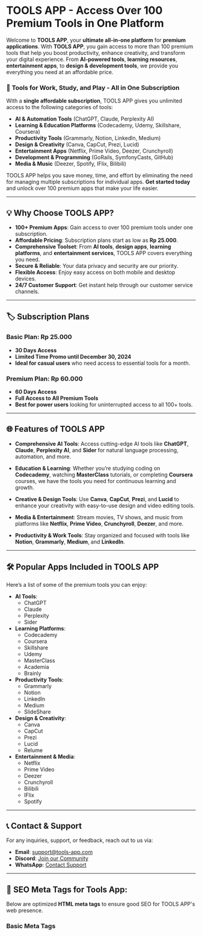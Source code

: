 # TOOLS APP - Access Over 100 Premium Tools in One Platform

Welcome to **TOOLS APP**, your **ultimate all-in-one platform** for **premium applications**. With **TOOLS APP**, you gain access to more than 100 premium tools that help you boost productivity, enhance creativity, and transform your digital experience. From **AI-powered tools**, **learning resources**, **entertainment apps**, to **design & development tools**, we provide you everything you need at an affordable price.

### 🚀 **Tools for Work, Study, and Play - All in One Subscription**

With a **single affordable subscription**, TOOLS APP gives you unlimited access to the following categories of tools:

- **AI & Automation Tools** (ChatGPT, Claude, Perplexity AI)
- **Learning & Education Platforms** (Codecademy, Udemy, Skillshare, Coursera)
- **Productivity Tools** (Grammarly, Notion, LinkedIn, Medium)
- **Design & Creativity** (Canva, CapCut, Prezi, Lucid)
- **Entertainment Apps** (Netflix, Prime Video, Deezer, Crunchyroll)
- **Development & Programming** (GoRails, SymfonyCasts, GitHub)
- **Media & Music** (Deezer, Spotify, IFlix, Bilibili)
  
TOOLS APP helps you save money, time, and effort by eliminating the need for managing multiple subscriptions for individual apps. **Get started today** and unlock over 100 premium apps that make your life easier.

---

## 💡 **Why Choose TOOLS APP?**

- **100+ Premium Apps**: Gain access to over 100 premium tools under one subscription.
- **Affordable Pricing**: Subscription plans start as low as **Rp 25.000**.
- **Comprehensive Toolset**: From **AI tools**, **design apps**, **learning platforms**, and **entertainment services**, TOOLS APP covers everything you need.
- **Secure & Reliable**: Your data privacy and security are our priority.
- **Flexible Access**: Enjoy easy access on both mobile and desktop devices.
- **24/7 Customer Support**: Get instant help through our customer service channels.

---

## 🏷️ **Subscription Plans**

### **Basic Plan**: Rp 25.000  
- **30 Days Access**  
- **Limited Time Promo until December 30, 2024**  
- **Ideal for casual users** who need access to essential tools for a month.

### **Premium Plan**: Rp 60.000  
- **60 Days Access**  
- **Full Access to All Premium Tools**  
- **Best for power users** looking for uninterrupted access to all 100+ tools.

---

## 🌐 **Features of TOOLS APP**

- **Comprehensive AI Tools**: Access cutting-edge AI tools like **ChatGPT**, **Claude**, **Perplexity AI**, and **Sider** for natural language processing, automation, and more.
  
- **Education & Learning**: Whether you’re studying coding on **Codecademy**, watching **MasterClass** tutorials, or completing **Coursera** courses, we have the tools you need for continuous learning and growth.
  
- **Creative & Design Tools**: Use **Canva**, **CapCut**, **Prezi**, and **Lucid** to enhance your creativity with easy-to-use design and video editing tools.
  
- **Media & Entertainment**: Stream movies, TV shows, and music from platforms like **Netflix**, **Prime Video**, **Crunchyroll**, **Deezer**, and more.
  
- **Productivity & Work Tools**: Stay organized and focused with tools like **Notion**, **Grammarly**, **Medium**, and **LinkedIn**.

---

## 🛠️ **Popular Apps Included in TOOLS APP** 

Here’s a list of some of the premium tools you can enjoy:

- **AI Tools**: 
    - ChatGPT
    - Claude
    - Perplexity
    - Sider
- **Learning Platforms**: 
    - Codecademy
    - Coursera
    - Skillshare
    - Udemy
    - MasterClass
    - Academia
    - Brainly
- **Productivity Tools**: 
    - Grammarly
    - Notion
    - LinkedIn
    - Medium
    - SlideShare
- **Design & Creativity**: 
    - Canva
    - CapCut
    - Prezi
    - Lucid
    - Relume
- **Entertainment & Media**: 
    - Netflix
    - Prime Video
    - Deezer
    - Crunchyroll
    - Bilibili
    - IFlix
    - Spotify

---

## 📞 **Contact & Support**

For any inquiries, support, or feedback, reach out to us via:

- **Email**: [support@tools-app.com](mailto:support@tools-app.com)
- **Discord**: [Join our Community](https://discord.gg/tools-app)
- **WhatsApp**: [Contact Support](https://wa.me/yournumber)

---

## 📑 **SEO Meta Tags for Tools App**:

Below are optimized **HTML meta tags** to ensure good SEO for TOOLS APP's web presence.

### Basic Meta Tags

<!-- General Meta Tags -->
<meta name="robots" content="index, follow">
<meta name="viewport" content="width=device-width, initial-scale=1.0">
<meta name="description" content="TOOLS APP is an all-in-one platform providing access to over 100 premium apps. Enjoy AI tools, productivity software, entertainment services, and much more with just one subscription.">
<meta name="keywords" content="premium apps, all-in-one platform, AI tools, ChatGPT, Claude, productivity apps, learning platforms, design tools, entertainment apps, subscription service, TOOLS APP">
<meta name="author" content="TOOLS APP Team">
<meta name="language" content="en">
<meta name="robots" content="index, follow">
<meta name="revisit-after" content="7 days">

<!-- Open Graph / Facebook Meta Tags -->
<meta property="og:type" content="website">
<meta property="og:url" content="https://tools-app.com">
<meta property="og:title" content="TOOLS APP - All Premium Apps in One Platform">
<meta property="og:description" content="Get access to over 100 premium tools with TOOLS APP. Stream movies, learn new skills, use AI tools, and more—all under one subscription.">
<meta property="og:image" content="https://tools-app.com/logo.png">
<meta property="og:site_name" content="TOOLS APP">

<!-- Twitter Meta Tags -->
<meta property="twitter:card" content="summary_large_image">
<meta property="twitter:url" content="https://tools-app.com">
<meta property="twitter:title" content="TOOLS APP - All Premium Apps in One Platform">
<meta property="twitter:description" content="Enjoy 100+ premium apps with one subscription. From AI tools and learning platforms to entertainment and productivity apps. Join TOOLS APP today!">
<meta property="twitter:image" content="https://tools-app.com/logo.png">
